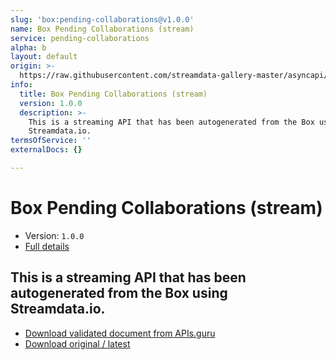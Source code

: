 ```yaml
---
slug: 'box:pending-collaborations@v1.0.0'
name: Box Pending Collaborations (stream)
service: pending-collaborations
alpha: b
layout: default
origin: >-
  https://raw.githubusercontent.com/streamdata-gallery-master/asyncapi/master/_listings/box/box-pending-collaborations-stream-async.md
info:
  title: Box Pending Collaborations (stream)
  version: 1.0.0
  description: >-
    This is a streaming API that has been autogenerated from the Box using
    Streamdata.io.
termsOfService: ''
externalDocs: {}

---
```

# Box Pending Collaborations (stream)

* Version: `1.0.0`
* [Full details](../html/box:pending-collaborations@v1.0.0.html)



## This is a streaming API that has been autogenerated from the Box using Streamdata.io.



* [Download validated document from APIs.guru](https://raw.githubusercontent.com/APIs-guru/asyncapi-directory/master/docs/APIs/box%3Apending-collaborations%40v1.0.0.yaml)
* [Download original / latest](https://raw.githubusercontent.com/streamdata-gallery-master/asyncapi/master/_listings/box/box-pending-collaborations-stream-async.md)

<script type="application/ld+json">
{
  "@context": "http://schema.org/",
  "@type": "WebAPI",
  "description": "This is a streaming API that has been autogenerated from the Box using Streamdata.io.",
  "documentation": "",

  "name": "Box Pending Collaborations (stream)"
}
</script>
